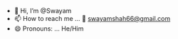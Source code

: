 - 👋 Hi, I’m @Swayam
- 📫 How to reach me ... 📧 swayamshah66@gmail.com
- 😄 Pronouns: ... He/Him

<!---
[![An image of @sonu0305's Holopin badges, which is a link to view their full Holopin profile](https://holopin.me/sonu0305)](https://holopin.io/@sonu0305)
<!---
Sonu0305/Sonu0305 is a ✨ special ✨ repository because its `README.md` (this file) appears on your GitHub profile.
You can click the Preview link to take a look at your changes.
--->
